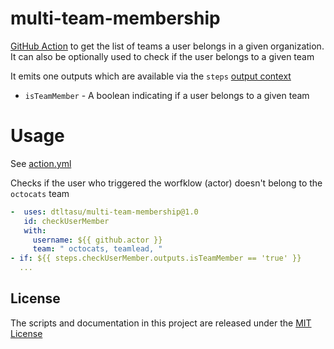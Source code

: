 # multi-team-membership

[GitHub Action](https://github.com/features/actions) to get the list of teams a user belongs in a given organization.
It can also be optionally used to check if the user belongs to a given team

It emits one outputs which are available via the `steps` [output context](https://docs.github.com/en/actions/reference/context-and-expression-syntax-for-github-actions#steps-context)

* `isTeamMember` - A boolean indicating if a user belongs to a given team

# Usage

See [action.yml](action.yml)

Checks if the user who triggered the worfklow (actor) doesn't belong to the `octocats` team

```yaml
-  uses: dtltasu/multi-team-membership@1.0
   id: checkUserMember
   with:
     username: ${{ github.actor }}
     team: " octocats, teamlead, "
- if: ${{ steps.checkUserMember.outputs.isTeamMember == 'true' }}
  ...
```

## License

The scripts and documentation in this project are released under the [MIT License](LICENSE)